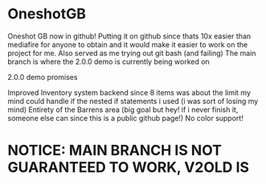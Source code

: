 # OneshotGB
Oneshot GB now in github!
Putting it on github since thats 10x easier than mediafire for anyone to obtain and it would make it easier to work on the project for me.
Also served as me trying out git bash (and failing)
The main branch is where the 2.0.0 demo is currently being worked on

2.0.0 demo promises

Improved Inventory system backend since 8 items was about the limit my mind could handle if the nested if statements i used (i was sort of losing my mind)
Entirety of the Barrens area (big goal but hey! if i never finish it, someone else can since this is a public github page!)
No color support!
# NOTICE: MAIN BRANCH IS NOT GUARANTEED TO WORK, V2OLD IS
